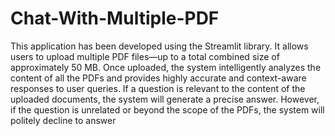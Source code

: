 # Chat-With-Multiple-PDF

This application has been developed using the Streamlit library. It allows users to upload multiple PDF files—up to a total combined size of approximately 50 MB.
Once uploaded, the system intelligently analyzes the content of all the PDFs and provides highly accurate and context-aware responses to user queries.
If a question is relevant to the content of the uploaded documents, the system will generate a precise answer. However, if the question is unrelated or beyond the scope of the PDFs, the system will politely decline to answer
